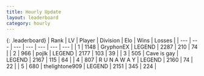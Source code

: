 ```yaml
---
title: Hourly Update
layout: leaderboard
category: hourly
---
```


{: .leaderboard}
| Rank | LV | Player | Division | Elo | Wins | Losses |
| --- | --- | --- | --- | --- | --- | --- |
| <span data-change="0">1</span> | 1148 | <span title="ID: 315148">GryphonEX</span> | LEGEND | <span data-change="0">2287</span> | <span data-change="0">210</span> | <span data-change="0">74</span> |
| <span data-change="0">2</span> | 966 | <span title="ID: 4783">pojlk</span> | LEGEND | <span data-change="0">2177</span> | <span data-change="0">103</span> | <span data-change="0">39</span> |
| <span data-change="2">3</span> | 505 | <span title="ID: 382502">Cave is gay</span> | LEGEND | <span data-change="22">2167</span> | <span data-change="4">115</span> | <span data-change="0">64</span> |
| <span data-change="-1">4</span> | 807 | <span title="ID: 66144">R U N A W A Y</span> | LEGEND | <span data-change="0">2160</span> | <span data-change="0">74</span> | <span data-change="0">22</span> |
| <span data-change="-1">5</span> | 680 | <span title="ID: 562775">thelightone909</span> | LEGEND | <span data-change="0">2151</span> | <span data-change="0">345</span> | <span data-change="0">224</span> |